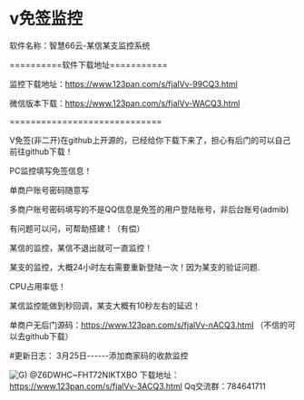 # v免签监控
软件名称：智慧66云-某信某支监控系统

==========软件下载地址===========

监控下载地址：https://www.123pan.com/s/fjalVv-99CQ3.html

微信版本下载：https://www.123pan.com/s/fjalVv-WACQ3.html

=============================

V免签(非二开)在github上开源的，已经给你下载下来了，担心有后门的可以自己前往github下载！

PC监控填写免签信息！

单商户账号密码随意写

多商户账号密码填写的不是QQ信息是免签的用户登陆账号，非后台账号(admib)

有问题可以问，可帮助搭建！（有偿）

某信的监控，某信不退出就可一直监控！

某支的监控，大概24小时左右需要重新登陆一次！因为某支的验证问题.

CPU占用率低！

某信监控能做到秒回调，某支大概有10秒左右的延迟！

单商户无后门源码：https://www.123pan.com/s/fjalVv-nACQ3.html
（不信的可以去github下载）

#更新日志：
3月25日------添加商家码的收款监控

![G) @Z6DWHC~FHT72NIKTXBO](https://user-images.githubusercontent.com/62324707/226256325-8815adaa-65c1-4793-b644-280e7131bba8.png)
下载地址：https://www.123pan.com/s/fjalVv-3ACQ3.html
Qq交流群：784641711
